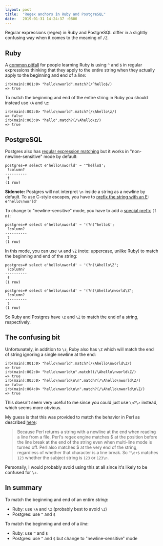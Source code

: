 ```yaml
---
layout: post
title:  "Regex anchors in Ruby and PostgreSQL"
date:   2019-01-31 14:24:37 -0800
---
```

Regular expressions (regex) in Ruby and PostgreSQL differ in a slightly confusing way when it comes to the meaning of `/Z`.

## Ruby

A [common pitfall](https://batsov.com/articles/2013/12/04/regexp-anchors-in-ruby/) for people learning Ruby is using `^` and `$` in regular expressions thinking that they apply to the entire string when they actually apply to the beginning and end of a *line*:

```
irb(main):001:0> "hello\nworld".match?(/^hello$/)
=> true
```

To match the beginning and end of the entire string in Ruby you should instead use `\A` and `\z`:

```
irb(main):002:0> "hello\nworld".match?(/\Ahello\z/)
=> false
irb(main):003:0> "hello".match?(/\Ahello\z/)
=> true
```

## PostgreSQL

Postgres also has [regular expression matching](https://www.postgresql.org/docs/current/functions-matching.html#FUNCTIONS-POSIX-REGEXP) but it works in "non-newline-sensitive" mode by default:

```
postgres=# select e'hello\nworld' ~ '^hello$';
 ?column?
----------
 f
(1 row)
```

**Sidenote:** Postgres will not interpret `\n` inside a string as a newline by default. To use C-style escapes, you have to [prefix the string with an E](https://www.postgresql.org/docs/current/sql-syntax-lexical.html#SQL-SYNTAX-STRINGS-ESCAPE): `e'hello\nworld'`


To change to "newline-sensitive" mode, you have to add a [special prefix](https://www.postgresql.org/docs/current/functions-matching.html#POSIX-METASYNTAX) `(?n)`:

```
postgres=# select e'hello\nworld' ~ '(?n)^hello$';
 ?column?
----------
 t
(1 row)
````

In this mode, you can use `\A` and `\Z` (note: uppercase, unlike Ruby) to match the beginning and end of the string:

```
postgres=# select e'hello\nworld' ~ '(?n)\Ahello\Z';
 ?column?
----------
 f
(1 row)

postgres=# select e'hello\nworld' ~ '(?n)\Ahello\nworld\Z';
 ?column?
----------
 t
(1 row)
```

So Ruby and Postgres have `\z` and `\Z` to match the end of a string, respectively.

## The confusing bit

Unfortunately, in addition to `\z`, Ruby also has `\Z` which will match the end of string ignoring a single newline at the end:
```
irb(main):001:0> "hello\nworld".match?(/\Ahello\nworld\Z/)
=> true
irb(main):002:0> "hello\nworld\n".match?(/\Ahello\nworld\Z/)
=> true
irb(main):003:0> "hello\nworld\n\n".match?(/\Ahello\nworld\Z/)
=> false
irb(main):004:0> "hello\nworld\n\n".match?(/\Ahello\nworld\n\Z/)
=> true
```

This doesn't seem very useful to me since you could just use `\n?\z` instead, which seems more obvious.

My guess is that this was provided to match the behavior in Perl as described [here](https://www.regular-expressions.info/anchors.html):
>Because Perl returns a string with a newline at the end when reading a line from a file, Perl's regex engine matches $ at the position before the line break at the end of the string even when multi-line mode is turned off. Perl also matches $ at the very end of the string, regardless of whether that character is a line break. So `^\d+$` matches `123` whether the subject string is `123` or `123\n`.

Personally, I would probably avoid using this at all since it's likely to be confused for `\z`.

## In summary

To match the beginning and end of an entire *string*:

- Ruby: use `\A` and `\z` (probably best to avoid `\Z`)
- Postgres: use `^` and `$`

To match the beginning and end of a *line*:

- Ruby: use `^` and `$`
- Postgres: use `^` and `$` but change to "newline-sensitive" mode
